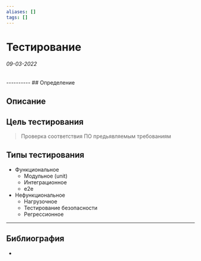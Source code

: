 ```yaml
---
aliases: []
tags: []
---
```

# Тестирование
<h6>09-03-2022</h6>
----------
## Определение

## Описание

## Цель тестирования
>Проверка соответствия ПО предьявляемым требованиям


## Типы тестирования
- Функциональное
  - Модульное (unit)
  - Интеграционное
  - e2e
- Нефункциональное
  - Нагрузочное
  - Тестирование безопасности
  - Регрессионное


---
## Библиография
- 

